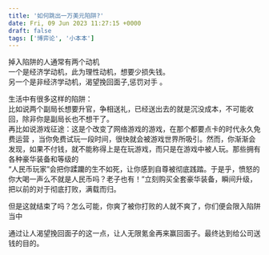 ```yaml
---
title: '如何跳出一万美元陷阱?'
date: Fri, 09 Jun 2023 11:27:15 +0000
draft: false
tags: ['博弈论', '小本本']
---
```


掉入陷阱的人通常有两个动机  
一个是经济学动机，此为理性动机，想要少损失钱。  
另一个是非经济学动机，渴望挽回面子,惩罚对手 。  
  
生活中有很多这样的陷阱：  
比如说两个副局长想要升官，争相送礼，已经送出去的就是沉没成本，不可能收回，除非你是副局长也不想干了。  
再比如说游戏征途：这是个改变了网络游戏的游戏，在那个都要点卡的时代永久免费运营 ，当你免费试玩一段时间，很快就会被游戏世界所吸引。然而，你渐渐会发现，如果不付钱，就不能称得上是在玩游戏，而只是在游戏中被人玩。那些拥有各种豪华装备和等级的  
“人民币玩家”会把你蹂躪的生不如死，让你感到自尊被彻底践踏。于是乎，愤怒的你大喝一声么不就是人民币吗？老子也有！”立刻购买全套豪华装备，瞬间升级，把以前的对于彻底打败，满载而归。

但是这就结束了吗？怎么可能，你爽了被你打败的人就不爽了，你们便会限入陷阱当中

通过让人渴望挽回面子的这一点，让人无限氪金再来赢回面子。最终达到给公司送钱的目的。